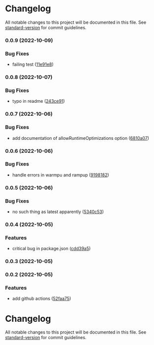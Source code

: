 # Changelog

All notable changes to this project will be documented in this file. See [standard-version](https://github.com/conventional-changelog/standard-version) for commit guidelines.

### 0.0.9 (2022-10-09)


### Bug Fixes

* failing test ([11e91e8](https://github.com/stephan-nordnes-eriksen/code-bench/commit/11e91e8187b825bbbed1721663da9d7ad0c97051))

### 0.0.8 (2022-10-07)


### Bug Fixes

* typo in readme ([243ce91](https://github.com/stephan-nordnes-eriksen/code-bench/commit/243ce9185ab09a0ccbea63b7178a291114af43e4))

### 0.0.7 (2022-10-06)


### Bug Fixes

* add documentation of allowRuntimeOptimizations option ([6810a07](https://github.com/stephan-nordnes-eriksen/code-bench/commit/6810a07d8966cf8b6110d220dfbbb1dcdde97f4e))

### 0.0.6 (2022-10-06)


### Bug Fixes

* handle errors in warmpu and rampup ([9198182](https://github.com/stephan-nordnes-eriksen/code-bench/commit/9198182983ad55cb8f4752b848a1ee18ac911fb5))

### 0.0.5 (2022-10-06)


### Bug Fixes

* no such thing as latest apparently ([5340c53](https://github.com/stephan-nordnes-eriksen/code-bench/commit/5340c53ccbc6e203bd074ac3e55af4531177843d))

### 0.0.4 (2022-10-05)


### Features

* critical bug in package.json ([cdd39a5](https://github.com/stephan-nordnes-eriksen/code-bench/commit/cdd39a59f6d85c0cfbb5f7f7aa79935e61f6a540))

### 0.0.3 (2022-10-05)

### 0.0.2 (2022-10-05)


### Features

* add github actions ([52faa75](https://github.com/stephan-nordnes-eriksen/code-bench/commit/52faa75d9b1dc60f4d3e4820f87d0a4ba348102e))

# Changelog

All notable changes to this project will be documented in this file. See [standard-version](https://github.com/conventional-changelog/standard-version) for commit guidelines.
